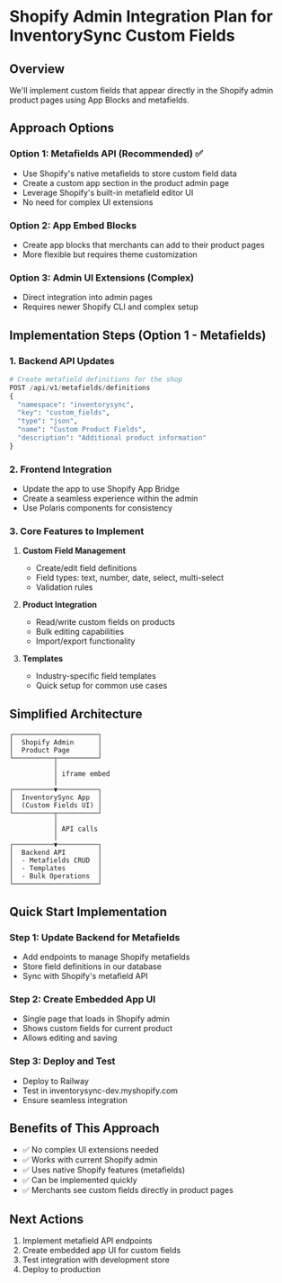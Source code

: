 # Shopify Admin Integration Plan for InventorySync Custom Fields

## Overview
We'll implement custom fields that appear directly in the Shopify admin product pages using App Blocks and metafields.

## Approach Options

### Option 1: Metafields API (Recommended) ✅
- Use Shopify's native metafields to store custom field data
- Create a custom app section in the product admin page
- Leverage Shopify's built-in metafield editor UI
- No need for complex UI extensions

### Option 2: App Embed Blocks
- Create app blocks that merchants can add to their product pages
- More flexible but requires theme customization

### Option 3: Admin UI Extensions (Complex)
- Direct integration into admin pages
- Requires newer Shopify CLI and complex setup

## Implementation Steps (Option 1 - Metafields)

### 1. Backend API Updates
```python
# Create metafield definitions for the shop
POST /api/v1/metafields/definitions
{
  "namespace": "inventorysync",
  "key": "custom_fields",
  "type": "json",
  "name": "Custom Product Fields",
  "description": "Additional product information"
}
```

### 2. Frontend Integration
- Update the app to use Shopify App Bridge
- Create a seamless experience within the admin
- Use Polaris components for consistency

### 3. Core Features to Implement
1. **Custom Field Management**
   - Create/edit field definitions
   - Field types: text, number, date, select, multi-select
   - Validation rules

2. **Product Integration**
   - Read/write custom fields on products
   - Bulk editing capabilities
   - Import/export functionality

3. **Templates**
   - Industry-specific field templates
   - Quick setup for common use cases

## Simplified Architecture

```
┌─────────────────────┐
│  Shopify Admin      │
│  Product Page       │
└──────────┬──────────┘
           │
           │ iframe embed
           │
┌──────────▼──────────┐
│  InventorySync App  │
│  (Custom Fields UI) │
└──────────┬──────────┘
           │
           │ API calls
           │
┌──────────▼──────────┐
│  Backend API        │
│  - Metafields CRUD  │
│  - Templates        │
│  - Bulk Operations  │
└─────────────────────┘
```

## Quick Start Implementation

### Step 1: Update Backend for Metafields
- Add endpoints to manage Shopify metafields
- Store field definitions in our database
- Sync with Shopify's metafield API

### Step 2: Create Embedded App UI
- Single page that loads in Shopify admin
- Shows custom fields for current product
- Allows editing and saving

### Step 3: Deploy and Test
- Deploy to Railway
- Test in inventorysync-dev.myshopify.com
- Ensure seamless integration

## Benefits of This Approach
- ✅ No complex UI extensions needed
- ✅ Works with current Shopify admin
- ✅ Uses native Shopify features (metafields)
- ✅ Can be implemented quickly
- ✅ Merchants see custom fields directly in product pages

## Next Actions
1. Implement metafield API endpoints
2. Create embedded app UI for custom fields
3. Test integration with development store
4. Deploy to production
